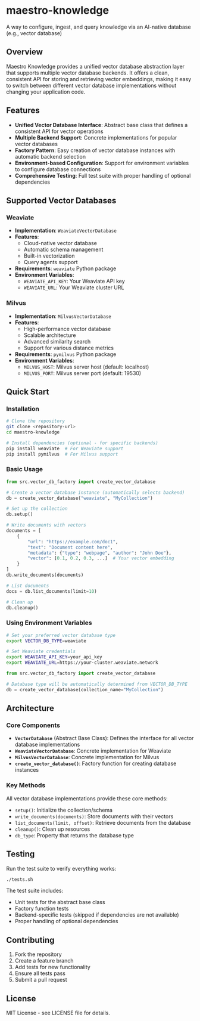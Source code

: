 # maestro-knowledge

A way to configure, ingest, and query knowledge via an AI-native database (e.g., vector database)

## Overview

Maestro Knowledge provides a unified vector database abstraction layer that supports multiple vector database backends. It offers a clean, consistent API for storing and retrieving vector embeddings, making it easy to switch between different vector database implementations without changing your application code.

## Features

- **Unified Vector Database Interface**: Abstract base class that defines a consistent API for vector operations
- **Multiple Backend Support**: Concrete implementations for popular vector databases
- **Factory Pattern**: Easy creation of vector database instances with automatic backend selection
- **Environment-based Configuration**: Support for environment variables to configure database connections
- **Comprehensive Testing**: Full test suite with proper handling of optional dependencies

## Supported Vector Databases

### Weaviate
- **Implementation**: `WeaviateVectorDatabase`
- **Features**: 
  - Cloud-native vector database
  - Automatic schema management
  - Built-in vectorization
  - Query agents support
- **Requirements**: `weaviate` Python package
- **Environment Variables**:
  - `WEAVIATE_API_KEY`: Your Weaviate API key
  - `WEAVIATE_URL`: Your Weaviate cluster URL

### Milvus
- **Implementation**: `MilvusVectorDatabase`
- **Features**:
  - High-performance vector database
  - Scalable architecture
  - Advanced similarity search
  - Support for various distance metrics
- **Requirements**: `pymilvus` Python package
- **Environment Variables**:
  - `MILVUS_HOST`: Milvus server host (default: localhost)
  - `MILVUS_PORT`: Milvus server port (default: 19530)

## Quick Start

### Installation

```bash
# Clone the repository
git clone <repository-url>
cd maestro-knowledge

# Install dependencies (optional - for specific backends)
pip install weaviate  # For Weaviate support
pip install pymilvus  # For Milvus support
```

### Basic Usage

```python
from src.vector_db_factory import create_vector_database

# Create a vector database instance (automatically selects backend)
db = create_vector_database("weaviate", "MyCollection")

# Set up the collection
db.setup()

# Write documents with vectors
documents = [
    {
        "url": "https://example.com/doc1",
        "text": "Document content here",
        "metadata": {"type": "webpage", "author": "John Doe"},
        "vector": [0.1, 0.2, 0.3, ...]  # Your vector embedding
    }
]
db.write_documents(documents)

# List documents
docs = db.list_documents(limit=10)

# Clean up
db.cleanup()
```

### Using Environment Variables

```bash
# Set your preferred vector database type
export VECTOR_DB_TYPE=weaviate

# Set Weaviate credentials
export WEAVIATE_API_KEY=your_api_key
export WEAVIATE_URL=https://your-cluster.weaviate.network
```

```python
from src.vector_db_factory import create_vector_database

# Database type will be automatically determined from VECTOR_DB_TYPE
db = create_vector_database(collection_name="MyCollection")
```

## Architecture

### Core Components

- **`VectorDatabase`** (Abstract Base Class): Defines the interface for all vector database implementations
- **`WeaviateVectorDatabase`**: Concrete implementation for Weaviate
- **`MilvusVectorDatabase`**: Concrete implementation for Milvus
- **`create_vector_database()`**: Factory function for creating database instances

### Key Methods

All vector database implementations provide these core methods:

- `setup()`: Initialize the collection/schema
- `write_documents(documents)`: Store documents with their vectors
- `list_documents(limit, offset)`: Retrieve documents from the database
- `cleanup()`: Clean up resources
- `db_type`: Property that returns the database type

## Testing

Run the test suite to verify everything works:

```bash
./tests.sh
```

The test suite includes:
- Unit tests for the abstract base class
- Factory function tests
- Backend-specific tests (skipped if dependencies are not available)
- Proper handling of optional dependencies

## Contributing

1. Fork the repository
2. Create a feature branch
3. Add tests for new functionality
4. Ensure all tests pass
5. Submit a pull request

## License

MIT License - see LICENSE file for details.
